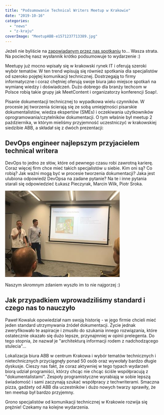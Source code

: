 ```yaml
---
title: "Podsumowanie Technical Writers Meetup w Krakowie"
date: "2019-10-16"
categories:
  - "news"
  - "z-kraju"
coverImage: "MeetupABB-e1571237713389.jpg"
---
```


Jeżeli nie byliście na [zapowiadanym przez nas spotkaniu](http://techwriter.pl/spotkanie-technical-writerow-w-krakowie/) to... Wasza strata. Na pociechę nasz wysłannik krótko podsumowuje to wydarzenie :)

Meetupy już mocno wpisały się w krakowski rynek IT i oferują szeroki wybór tematów. W ten trend wpisują się również spotkania dla specjalistów od szeroko pojętej komunikacji technicznej. Dostrzegają to firmy informatyczne i coraz chętniej oferują swoje biura jako miejsce spotkań na wymianę wiedzy i doświadczeń. Dużo dobrego dla branży techcom w Polsce robią takie grupy jak MeetContent i organizatorzy konferencji Soap!.

Pisanie dokumentacji technicznej to wypadkowa wielu czynników. W procesie jej tworzenia ścierają się ze sobą umiejętności pisarskie dokumentalistów, wiedza ekspertów (SMEs) i oczekiwania użytkowników oprogramowania/czytelników dokumentacji. O tym właśnie był meetup 2 października, w którym mieliśmy przyjemność uczestniczyć w krakowskiej siedzibie ABB, a składał się z dwóch prezentacji:

## DevOps engineer najlepszym przyjacielem technical writera

DevOps to jedno ze słów, które od pewnego czasu robi zawrotną karierę. Coraz więcej firm chce mieć takich specjalistów u siebie. Kim oni są? Co robią? Jak ważni mogą być w procesie tworzenia dokumentacji? Jaka jest ulubiona odpowiedź DevOpsa na zadane pytanie? Na te i inne pytania starali się odpowiedzieć Łukasz Pieczyrak, Marcin Wilk, Piotr Sroka.

![](images/MeetingABBDevops.jpg)

Naszym skromnym zdaniem wyszło im to nie najgorzej :)

## Jak przypadkiem wprowadziliśmy standard i czego nas to nauczyło

Paweł Kowaluk opowiedział nam swoją historię - w jego firmie chcieli mieć jeden standard utrzymywania źródeł dokumentacji. Życie jednak zweryfikowało te aspiracje i zmusiło do szukania innego rozwiązania, które ostatecznie okazało się dużo lepsze, przynajmniej w opinii prelegenta. Do tego stopnia, że nazwał je "architekturą informacji rodem z nadchodzącego stulecia"...

Lokalizacja biura ABB w centrum Krakowa i wybór tematów technicznych i nietechnicznych przyciągnęły ponad 50 osób oraz wywołały bardzo długie dyskusje. Cieszy nas fakt, że coraz aktywniej w tego typach wydarzeń biorą udział programiści, którzy chcąc nie chcąc ściśle współpracują z "dokumentalistami". Zespoły programistyczne wyrabiają w sobie lepszą świadomość i sami zaczynają szukać współpracy z techwriterami. Smaczna pizza, gadżety od ABB dla uczestników i dużo nowych twarzy sprawiły, że ten meetup był bardzo przyjemny.

Grono specjalistów od komunikacji technicznej w Krakowie rozwija się prężnie! Czekamy na kolejne wydarzenia.
